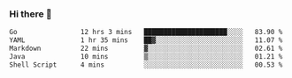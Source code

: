 ### Hi there 👋

<!--
**yeya24/yeya24** is a ✨ _special_ ✨ repository because its `README.md` (this file) appears on your GitHub profile.

Here are some ideas to get you started:

- 🔭 I’m currently working on ...
- 🌱 I’m currently learning ...
- 👯 I’m looking to collaborate on ...
- 🤔 I’m looking for help with ...
- 💬 Ask me about ...
- 📫 How to reach me: ...
- 😄 Pronouns: ...
- ⚡ Fun fact: ...
-->

<!--START_SECTION:waka-->

```txt
Go                12 hrs 3 mins   █████████████████████░░░░   83.90 %
YAML              1 hr 35 mins    ██▓░░░░░░░░░░░░░░░░░░░░░░   11.07 %
Markdown          22 mins         ▓░░░░░░░░░░░░░░░░░░░░░░░░   02.61 %
Java              10 mins         ▒░░░░░░░░░░░░░░░░░░░░░░░░   01.21 %
Shell Script      4 mins          ░░░░░░░░░░░░░░░░░░░░░░░░░   00.53 %
```

<!--END_SECTION:waka-->
